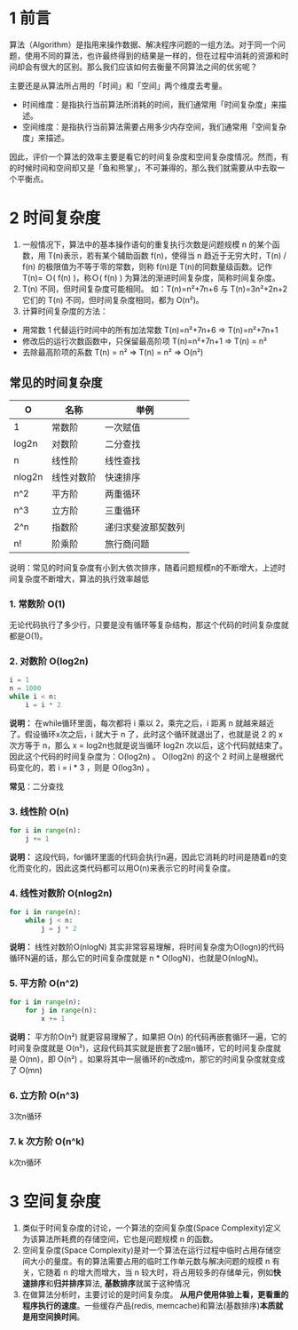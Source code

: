 # 1 前言

算法（Algorithm）是指用来操作数据、解决程序问题的一组方法。对于同一个问题，使用不同的算法，也许最终得到的结果是一样的，但在过程中消耗的资源和时间却会有很大的区别。那么我们应该如何去衡量不同算法之间的优劣呢？

主要还是从算法所占用的「时间」和「空间」两个维度去考量。

- 时间维度：是指执行当前算法所消耗的时间，我们通常用「时间复杂度」来描述。
- 空间维度：是指执行当前算法需要占用多少内存空间，我们通常用「空间复杂度」来描述。

因此，评价一个算法的效率主要是看它的时间复杂度和空间复杂度情况。然而，有的时候时间和空间却又是「鱼和熊掌」，不可兼得的，那么我们就需要从中去取一个平衡点。



# 2 时间复杂度

1) 一般情况下，算法中的基本操作语句的重复执行次数是问题规模 n 的某个函数，用 T(n)表示，若有某个辅助函数 f(n)，使得当 n 趋近于无穷大时，T(n) / f(n) 的极限值为不等于零的常数，则称 f(n)是 T(n)的同数量级函数。记作 T(n)= Ｏ( f(n) )，称Ｏ( f(n) ) 为算法的渐进时间复杂度，简称时间复杂度。
2) T(n) 不同，但时间复杂度可能相同。 如：T(n)=n²+7n+6 与 T(n)=3n²+2n+2 它们的 T(n) 不同，但时间复杂度相同，都为 O(n²)。
3) 计算时间复杂度的方法：

- 用常数 1 代替运行时间中的所有加法常数 T(n)=n²+7n+6 => T(n)=n²+7n+1
- 修改后的运行次数函数中，只保留最高阶项 T(n)=n²+7n+1 => T(n) = n²
- 去除最高阶项的系数 T(n) = n² => T(n) = n² => O(n²)



## 常见的时间复杂度

| O      | 名称       | 举例               |
| ------ | ---------- | ------------------ |
| 1      | 常数阶     | 一次赋值           |
| log2n  | 对数阶     | 二分查找           |
| n      | 线性阶     | 线性查找           |
| nlog2n | 线性对数阶 | 快速排序           |
| n^2    | 平方阶     | 两重循环           |
| n^3    | 立方阶     | 三重循环           |
| 2^n    | 指数阶     | 递归求斐波那契数列 |
| n!     | 阶乘阶     | 旅行商问题         |



说明：常见的时间复杂度有小到大依次排序，随着问题规模n的不断增大，上述时间复杂度不断增大，算法的执行效率越低



### 1. 常数阶 O(1)

无论代码执行了多少行，只要是没有循环等复杂结构，那这个代码的时间复杂度就都是O(1)。



### 2. 对数阶 O(log2n)

```python
i = 1
n = 1000
while i < n:
    i = i * 2
```

**说明：** 在while循环里面，每次都将 i 乘以 2，乘完之后，i 距离 n 就越来越近了。假设循环x次之后，i 就大于 n 了，此时这个循环就退出了，也就是说 2 的 x 次方等于 n，那么 x = log2n也就是说当循环 log2n 次以后，这个代码就结束了。因此这个代码的时间复杂度为：O(log2n) 。 O(log2n) 的这个 2 时间上是根据代码变化的，若 i = i * 3 ，则是 O(log3n) 。

**常见**：二分查找



### 3. 线性阶 O(n)

```python
for i in range(n):
    j += 1
```

**说明：** 这段代码，for循环里面的代码会执行n遍，因此它消耗的时间是随着n的变化而变化的，因此这类代码都可以用O(n)来表示它的时间复杂度。



### 4. 线性对数阶 O(nlog2n)

```python
for i in range(n):
    while j < n:
        j = j * 2
```

**说明：** 线性对数阶O(nlogN) 其实非常容易理解，将时间复杂度为O(logn)的代码循环N遍的话，那么它的时间复杂度就是 n * O(logN)，也就是O(nlogN)。



### 5. 平方阶 O(n^2)

```python
for i in range(n):
    for j in range(n):
        x += 1
```

**说明：** 平方阶O(n²) 就更容易理解了，如果把 O(n) 的代码再嵌套循环一遍，它的时间复杂度就是 O(n²)，这段代码其实就是嵌套了2层n循环，它的时间复杂度就是 O(nn)，即 O(n²) 。如果将其中一层循环的n改成m，那它的时间复杂度就变成了 O(mn)



### 6. 立方阶 O(n^3)

3次n循环



### 7. k 次方阶 O(n^k)

k次n循环



# 3 空间复杂度

1) 类似于时间复杂度的讨论，一个算法的空间复杂度(Space Complexity)定义为该算法所耗费的存储空间，它也是问题规模 n 的函数。
2) 空间复杂度(Space Complexity)是对一个算法在运行过程中临时占用存储空间大小的量度。有的算法需要占用的临时工作单元数与解决问题的规模 n 有关，它随着 n 的增大而增大，当 n 较大时，将占用较多的存储单元，例如**快速排序**和**归并排序**算法, **基数排序**就属于这种情况
3) 在做算法分析时，主要讨论的是时间复杂度。 **从用户使用体验上看，更看重的程序执行的速度**。一些缓存产品(redis, memcache)和算法(基数排序)**本质就是用空间换时间**。